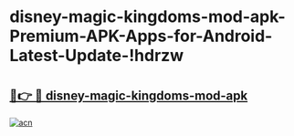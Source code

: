 # disney-magic-kingdoms-mod-apk-Premium-APK-Apps-for-Android-Latest-Update-!hdrzw

# <h2><a href="https://zileot.esa.edu.pl?title=disney-magic-kingdoms-mod-apk&ref=hdrzw">🔗👉 🔴 disney-magic-kingdoms-mod-apk</a></h2>

[![acn](https://github.com/user-attachments/assets/0f9c940e-d8b0-45ae-aac7-cd30a18b3e1c)](https://zileot.esa.edu.pl?title=disney-magic-kingdoms-mod-apk&ref=hdrzw)

